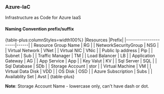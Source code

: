 ### Azure-IaC
Infrastructure as Code for Azure IaaS

#### Naming Convention prefix/suffix
{table-plus:columnStyles=width100%}
|Resources             |Prefix|
|----------------------|------|
| Resource Group Name  | RG   |
| NetworkSecurityGroup | NSG  |
| Virtual Network      | VNet |
| Virtual NIC          | VNic |
| Public Ip address    | Pip  |
| Subnet               | Sub  |
| Traffic Manager      | TM   |
| Load Balancer        | LB   |
| Application Gateway  | AG   |
| App Service          | App  |
| Key Valut            | KV   |
| Sql Server           | SQL  |
| Sql Database         | SDb  |
| Storage Account      | stor |
| Virtual Machine      | VM   |
| Virtual Data Disk    | VDD  |
| OS Disk              | OSD  |
| Azure Subscription   | Subs |
| Availablity Set      | Avst |
{table-plus} 

**Note**: Storage Account Name - lowercase only, can't have dash or dot.                                         
